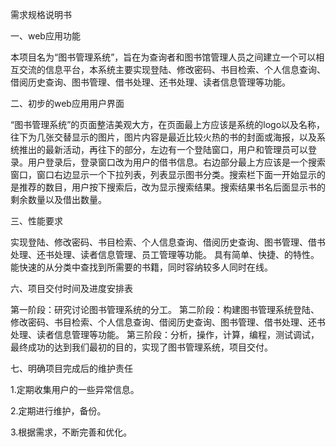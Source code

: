 需求规格说明书

一、web应用功能

本项目名为“图书管理系统”，旨在为查询者和图书馆管理人员之间建立一个可以相互交流的信息平台，本系统主要实现登陆、修改密码、书目检索、个人信息查询、借阅历史查询、图书管理、借书处理、还书处理、读者信息管理等功能。

二、初步的web应用用户界面

“图书管理系统”的页面整洁美观大方，在页面最上方应该是系统的logo以及名称，往下为几张交替显示的图片，图片内容是最近比较火热的书的封面或海报，以及系统推出的最新活动，再往下的部分，左边有一个登陆窗口，用户和管理员可以登录。用户登录后，登录窗口改为用户的借书信息。右边部分最上方应该是一个搜索窗口，窗口右边显示一个下拉列表，列表显示图书分类。搜索栏下面一开始显示的是推荐的数目，用户按下搜索后，改为显示搜索结果。搜索结果书名后面显示书的剩余数量以及借出数量。

三、性能要求

实现登陆、修改密码、书目检索、个人信息查询、借阅历史查询、图书管理、借书处理、还书处理、读者信息管理、员工管理等功能。
具有简单、快捷、的特性。能快速的从分类中查找到所需要的书籍，同时容纳较多人同时在线。

六、项目交付时间及进度安排表

第一阶段：研究讨论图书管理系统的分工。
第二阶段：构建图书管理系统登陆、修改密码、书目检索、个人信息查询、借阅历史查询、图书管理、借书处理、还书处理、读者信息管理等功能。
第三阶段：分析，操作，计算，编程，测试调试，最终成功的达到我们最初的目的，实现了图书管理系统，项目交付。

七、明确项目完成后的维护责任

1.定期收集用户的一些异常信息。

2.定期进行维护，备份。

3.根据需求，不断完善和优化。
